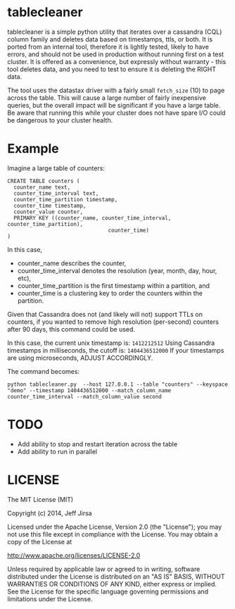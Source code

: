 tablecleaner
============

tablecleaner is a simple python utility that iterates over a cassandra 
(CQL) column family and deletes data based on timestamps, ttls, or both. 
It is ported from an internal tool, therefore it is lightly tested, 
likely to have errors, and should not be used in production without 
running first on a test cluster. It is offered as a convenience, but
expressly without warranty - this tool deletes data, and you need to 
test to ensure it is deleting the RIGHT data.

The tool uses the datastax driver with a fairly small ```fetch_size``` 
(10) to page across the table. This will cause a large number of fairly 
inexpensive queries, but the overall impact will be significant if you 
have a large table. Be aware that running this while your cluster
does not have spare I/O could be dangerous to your cluster health.

Example
=======

Imagine a large table of counters:

```
CREATE TABLE counters (
  counter_name text,
  counter_time_interval text,
  counter_time_partition timestamp,
  counter_time timestamp,
  counter_value counter,
  PRIMARY KEY ((counter_name, counter_time_interval, counter_time_partition), 
								counter_time)
)
```

In this case,
* counter_name describes the counter, 
* counter_time_interval denotes the resolution (year, month, day, hour, etc), 
* counter_time_partition is the first timestamp within a partition, and 
* counter_time is a clustering key to order the counters within the partition.

Given that Cassandra does not (and likely will not) support TTLs on counters, if
you wanted to remove high resolution (per-second) counters after 90 days, this 
command could be used.

In this case, the current unix timestamp is: ```1412212512```
Using Cassandra timestamps in milliseconds, the cutoff is: ```1404436512000```
If your timestamps are using microseconds, ADJUST ACCORDINGLY.

The command becomes:

```
python tablecleaner.py  --host 127.0.0.1 --table "counters" --keyspace "demo" --timestamp 1404436512000 --match_column_name counter_time_interval --match_column_value second
```


TODO 
====

- Add ability to stop and restart iteration across the table
- Add ability to run in parallel

LICENSE
=======

The MIT License (MIT)

Copyright (c) 2014, Jeff Jirsa



Licensed under the Apache License, Version 2.0 (the "License");
you may not use this file except in compliance with the License.
You may obtain a copy of the License at

   http://www.apache.org/licenses/LICENSE-2.0

Unless required by applicable law or agreed to in writing, software
distributed under the License is distributed on an "AS IS" BASIS,
WITHOUT WARRANTIES OR CONDITIONS OF ANY KIND, either express or implied.
See the License for the specific language governing permissions and
limitations under the License.

